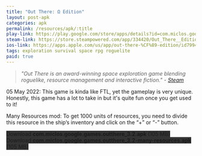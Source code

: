```yaml
---
title: "Out There: Ω Edition"
layout: post-apk
categories: apk
permalink: /resources/apk/:title
play-link: https://play.google.com/store/apps/details?id=com.miclos.google.games.outthere
steam-link: https://store.steampowered.com/app/334420/Out_There__Edition/
ios-link: https://apps.apple.com/us/app/out-there-%CF%89-edition/id799471892
tags: exploration survival space rpg roguelite
paid: true
---
```


> _"Out There is an award-winning space exploration game blending roguelike, resource management and interactive fiction." - <a href="https://store.steampowered.com/app/334420/Out_There__Edition/">Steam</a>_

<timestamp>05 May 2022:</timestamp> This game is kinda like FTL, yet the gameplay is very unique. Honestly, this game has a lot to take in but it's quite fun once you get used to it!

Many Resources mod: To get 1000 units of resources, you need to divide this resource in the ship’s inventory and click on the “+” or “-” button.

<div class="text-center">
    <a class="btn btn-dark btn-block w-100" onclick='apk("com.miclos.google.games.outthere_3.2.apk")' style="text-decoration: none; background-color: #333;"> Download <b>com.miclos.google.games.outthere_3.2.apk</b> (105 MB)</a><br>
    <a class="btn btn-dark btn-block w-100" onclick='apk("com.miclos.google.games.outthere_3.2-many-resources.apk")' style="text-decoration: none; background-color: #333;"> Download <b>com.miclos.google.games.outthere_3.2-many-resources.apk</b> (105 MB)</a><br>
</div>
